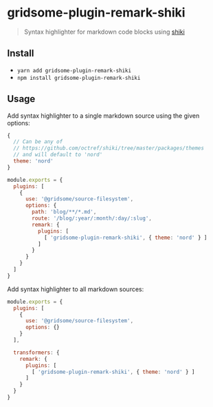 # gridsome-plugin-remark-shiki

> Syntax highlighter for markdown code blocks using [shiki](https://shiki.matsu.io/)

## Install
- `yarn add gridsome-plugin-remark-shiki`
- `npm install gridsome-plugin-remark-shiki`

## Usage

Add syntax highlighter to a single markdown source using the given options:

```js
{
  // Can be any of
  // https://github.com/octref/shiki/tree/master/packages/themes
  // and will default to 'nord'
  theme: 'nord'
}
```

```js
module.exports = {
  plugins: [
    {
      use: '@gridsome/source-filesystem',
      options: {
        path: 'blog/**/*.md',
        route: '/blog/:year/:month/:day/:slug',
        remark: {
          plugins: [
            [ 'gridsome-plugin-remark-shiki', { theme: 'nord' } ]
          ]
        }
      }
    }
  ]
}
```

Add syntax highlighter to all markdown sources:

```js
module.exports = {
  plugins: [
    {
      use: '@gridsome/source-filesystem',
      options: {}
    }
  ],

  transformers: {
    remark: {
      plugins: [
        [ 'gridsome-plugin-remark-shiki', { theme: 'nord' } ]
      ]
    }
  }
}
```
